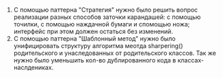 1. С помощью паттерна "Стратегия" нужно было решить вопрос реализации разных способов заточки карандашей: с помощью точилки, с помощью наждачной бумаги и спомощью ножа; интерфейс при этом должен остаться без изменений.
2. С помощью паттерна "Шаблонный метод" нужно было унифицировать структуру алгоритма меотда sharpering() родительского и унаследованных от родительского классов. Так же нужно было уменьшить кол-во дублированного кода в классах-наслдениках.
